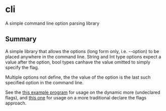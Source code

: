 # cli
A simple command line option parsing library

## Summary

A simple library that allows the options (long form only, i.e. --option) to be placed anywhere in the command line. String
and Int type options expect a value after the option, bool types canhave the value omitted to simply specify the flag.

Multiple options not define, the the value of the option is the last such specified option in the command line.


See the [this example program](test-cli/main.go) for usage on the dynamic more (undeclared flags), and
[this one](test2-cli/main.go) for usage on a more traditional declare the flags approach.

